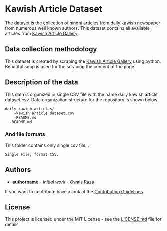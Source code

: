 # Kawish Article Dataset

The dataset is the collection of sindhi articles from daily kawish newspaper from numerous well known authors. This dataset contains all available articles from [Kawish Article Gallery]('https://www.thekawish.com/Articles1/')


## Data collection methodology

This dataset is created by scraping the [Kawish Article Gallery]('https://www.thekawish.com/Articles1/') using python. Beautiful soup is used for the scraping the content of the page. 

## Description of the data

This data is organized in single CSV file with  the name daily kawish article dataset.csv.
Data organization structure for the repository is shown below

```
daily kawish articles/
    -kawish article dataset.csv 
    -README.md  
  -README.md

```

### And file formats
This folder contains only single csv file.
.
```
Single File, format CSV.
```


## Authors

* **authorname** - *Initial work* - [Owais Raza](https://github.com/owais4321)


If you want to contribute have a look at the  [Contribution Guidelines](https://github.com/your/project/contributors)

## License

This project is licensed under the MIT License - see the [LICENSE.md](LICENSE.md) file for details
